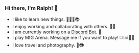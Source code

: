 ### Hi there, I'm Ralph! 👋

- I like to learn new things. 👨🏽‍💻📚
- I enjoy working and collaborating with others. 🤔💡
- I am currently working on a [Discord Bot](https://github.com/ralphiz/lulu-bot). 🤖
- I play MtG Arena. Message me if you want to play! ◻️💧☠🌋🌲
- I love travel and photography. 🛫📷

